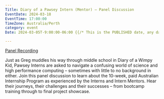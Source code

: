 ```yaml
---
Title: Diary of a Pawsey Intern (Mentor) – Panel Discussion
EventDate: 2024-03-18
EventTime: 17:00:00
TimeZone: Australia/Perth
category: event
Date: 2024-03-05T-9:00:00-06:00 {{/* This is the PUBLISHED date, any date in the future will not be published to the deployed website */}}

---
```


[Panel Recording](https://youtu.be/sUDYZmtJnfQ)

Just as Greg muddles his way through middle school in Diary of a Wimpy Kid,
Pawsey Interns are asked to navigate a confusing world of science and high performance computing – sometimes with little to no background in either.
Join this panel discussion to learn about the 10-week, paid Australian Internship Program as experienced by the Interns and Intern Mentors.
Hear their journeys, their challenges and their successes – from bootcamp training through to final project showcase. 
